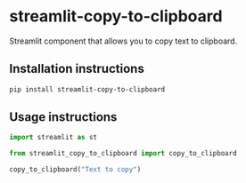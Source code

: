 # streamlit-copy-to-clipboard

Streamlit component that allows you to copy text to clipboard.

## Installation instructions

```sh
pip install streamlit-copy-to-clipboard
```

## Usage instructions

```python
import streamlit as st

from streamlit_copy_to_clipboard import copy_to_clipboard

copy_to_clipboard("Text to copy")
```